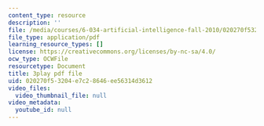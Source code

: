 ```yaml
---
content_type: resource
description: ''
file: /media/courses/6-034-artificial-intelligence-fall-2010/020270f53204e7c28646ee56314d3612_Tl_p5pgBsyM.pdf
file_type: application/pdf
learning_resource_types: []
license: https://creativecommons.org/licenses/by-nc-sa/4.0/
ocw_type: OCWFile
resourcetype: Document
title: 3play pdf file
uid: 020270f5-3204-e7c2-8646-ee56314d3612
video_files:
  video_thumbnail_file: null
video_metadata:
  youtube_id: null
---
```

